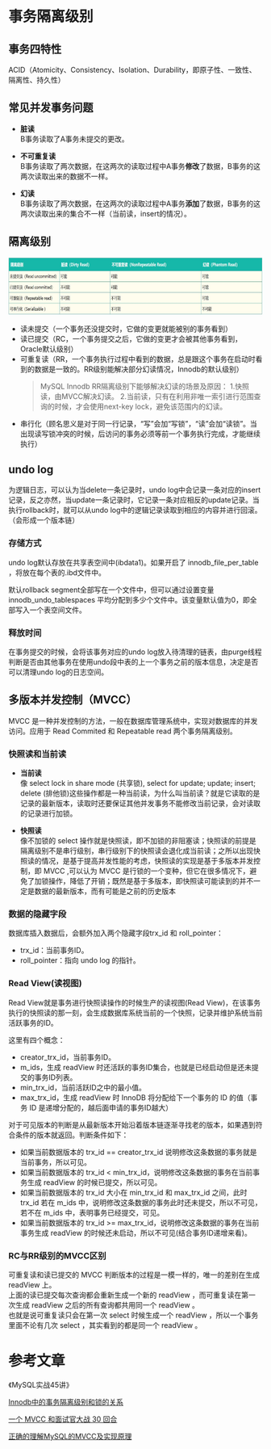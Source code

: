 # 事务隔离级别
## 事务四特性
ACID（Atomicity、Consistency、Isolation、Durability，即原子性、一致性、隔离性、持久性）

## 常见并发事务问题
- **脏读**<br>
B事务读取了A事务未提交的更改。

- **不可重复读**<br>
B事务读取了两次数据，在这两次的读取过程中A事务**修改**了数据，B事务的这两次读取出来的数据不一样。

- **幻读**<br>
B事务读取了两次数据，在这两次的读取过程中A事务**添加**了数据，B事务的这两次读取出来的集合不一样（当前读，insert的情况）。

## 隔离级别
<img src="https://raw.githubusercontent.com/dark-tone/notes/main/MySQL/imgs/1.jpg" weight="710" height="114">

- 读未提交（一个事务还没提交时，它做的变更就能被别的事务看到）
- 读已提交（RC，一个事务提交之后，它做的变更才会被其他事务看到，Oracle默认级别）
- 可重复读（RR，一个事务执行过程中看到的数据，总是跟这个事务在启动时看到的数据是一致的。RR级别能解决部分幻读情况，Innodb的默认级别）
    >MySQL Innodb RR隔离级别下能够解决幻读的场景及原因：
1.快照读，由MVCC解决幻读。
2.当前读，只有在利用非唯一索引进行范围查询的时候，才会使用next-key lock，避免该范围内的幻读。
- 串行化（顾名思义是对于同一行记录，“写”会加“写锁”，“读”会加“读锁”。当出现读写锁冲突的时候，后访问的事务必须等前一个事务执行完成，才能继续执行）

## undo log
为逻辑日志，可以认为当delete一条记录时，undo log中会记录一条对应的insert记录，反之亦然，当update一条记录时，它记录一条对应相反的update记录。当执行rollback时，就可以从undo log中的逻辑记录读取到相应的内容并进行回滚。（会形成一个版本链）

### 存储方式
undo log默认存放在共享表空间中(ibdata1)。如果开启了 innodb_file_per_table ，将放在每个表的.ibd文件中。

默认rollback segment全部写在一个文件中，但可以通过设置变量 innodb_undo_tablespaces 平均分配到多少个文件中。该变量默认值为0，即全部写入一个表空间文件。

### 释放时间
在事务提交的时候，会将该事务对应的undo log放入待清理的链表，由purge线程判断是否由其他事务在使用undo段中表的上一个事务之前的版本信息，决定是否可以清理undo log的日志空间。

## 多版本并发控制（MVCC）
MVCC 是一种并发控制的方法，一般在数据库管理系统中，实现对数据库的并发访问。应用于 Read Commited 和 Repeatable read 两个事务隔离级别。

### 快照读和当前读
- **当前读**<br>
像 select lock in share mode (共享锁), select for update; update; insert; delete (排他锁)这些操作都是一种当前读，为什么叫当前读？就是它读取的是记录的最新版本，读取时还要保证其他并发事务不能修改当前记录，会对读取的记录进行加锁。

- **快照读**<br>
像不加锁的 select 操作就是快照读，即不加锁的非阻塞读；快照读的前提是隔离级别不是串行级别，串行级别下的快照读会退化成当前读；之所以出现快照读的情况，是基于提高并发性能的考虑，快照读的实现是基于多版本并发控制，即 MVCC ,可以认为 MVCC 是行锁的一个变种，但它在很多情况下，避免了加锁操作，降低了开销；既然是基于多版本，即快照读可能读到的并不一定是数据的最新版本，而有可能是之前的历史版本

### 数据的隐藏字段
数据库插入数据后，会额外加入两个隐藏字段trx_id 和 roll_pointer：
- trx_id：当前事务ID。
- roll_pointer：指向 undo log 的指针。

### Read View(读视图)
Read View就是事务进行快照读操作的时候生产的读视图(Read View)，在该事务执行的快照读的那一刻，会生成数据库系统当前的一个快照，记录并维护系统当前活跃事务的ID。

这里有四个概念：
- creator_trx_id，当前事务ID。
- m_ids，生成 readView 时还活跃的事务ID集合，也就是已经启动但是还未提交的事务ID列表。
- min_trx_id，当前活跃ID之中的最小值。
- max_trx_id，生成 readView 时 InnoDB 将分配给下一个事务的 ID 的值（事务 ID 是递增分配的，越后面申请的事务ID越大）

对于可见版本的判断是从最新版本开始沿着版本链逐渐寻找老的版本，如果遇到符合条件的版本就返回。判断条件如下：
- 如果当前数据版本的 trx_id == creator_trx_id 说明修改这条数据的事务就是当前事务，所以可见。
- 如果当前数据版本的 trx_id < min_trx_id，说明修改这条数据的事务在当前事务生成 readView 的时候已提交，所以可见。
- 如果当前数据版本的 trx_id 大小在 min_trx_id 和 max_trx_id 之间，此时 trx_id 若在 m_ids 中，说明修改这条数据的事务此时还未提交，所以不可见，若不在 m_ids 中，表明事务已经提交，可见。
- 如果当前数据版本的 trx_id >= max_trx_id，说明修改这条数据的事务在当前事务生成 readView 的时候还未启动，所以不可见(结合事务ID递增来看)。

### RC与RR级别的MVCC区别
可重复读和读已提交的 MVCC 判断版本的过程是一模一样的，唯一的差别在生成 readView 上。<br>
上面的读已提交每次查询都会重新生成一个新的 readView ，而可重复读在第一次生成 readView 之后的所有查询都共用同一个 readView 。<br>
也就是说可重复读只会在第一次 select 时候生成一个 readView ，所以一个事务里面不论有几次 select ，其实看到的都是同一个 readView 。

# 参考文章
《MySQL实战45讲》

[Innodb中的事务隔离级别和锁的关系](https://tech.meituan.com/2014/08/20/innodb-lock.html)

[一个 MVCC 和面试官大战 30 回合](https://zhuanlan.zhihu.com/p/383842414)

[正确的理解MySQL的MVCC及实现原理](https://blog.csdn.net/SnailMann/article/details/94724197)